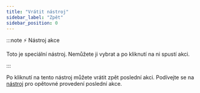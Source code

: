 ```yaml
---
title: "Vrátit nástroj"
sidebar_label: "Zpět"
sidebar_position: 0
---
```


:::note ⚡ Nástroj akce

Toto je speciální nástroj. Nemůžete ji vybrat a po kliknutí na ni spustí akci.

:::

Po kliknutí na tento nástroj můžete vrátit zpět poslední akci. Podívejte se na [nástroj](redo) pro opětovné provedení poslední akce.
